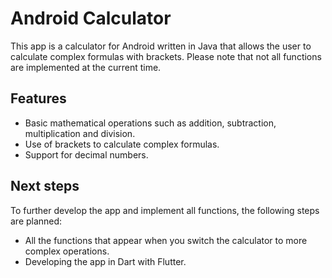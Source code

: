 # Android Calculator

This app is a calculator for Android written in Java that allows the user to calculate complex formulas with brackets. Please note that not all functions are implemented at the current time.


## Features

- Basic mathematical operations such as addition, subtraction, multiplication and division.
- Use of brackets to calculate complex formulas.
- Support for decimal numbers.


## Next steps

To further develop the app and implement all functions, the following steps are planned:

- All the functions that appear when you switch the calculator to more complex operations.
- Developing the app in Dart with Flutter.